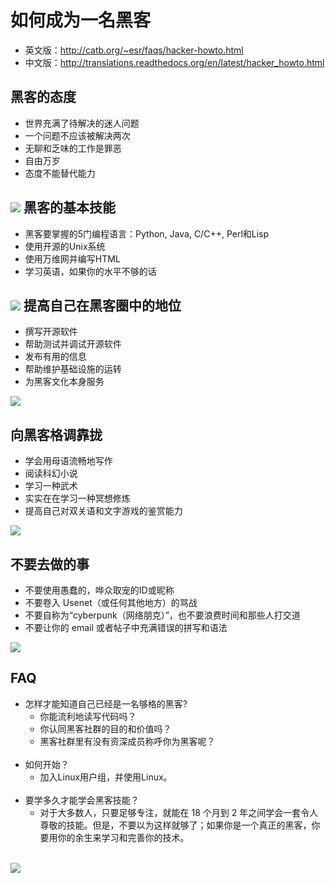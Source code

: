 如何成为一名黑客
=============
* 英文版：<http://catb.org/~esr/faqs/hacker-howto.html>
* 中文版：<http://translations.readthedocs.org/en/latest/hacker_howto.html>

黑客的态度
--------
* 世界充满了待解决的迷人问题
* 一个问题不应该被解决两次
* 无聊和乏味的工作是罪恶
* 自由万岁
* 态度不能替代能力

![](http://catb.org/~esr/faqs/glider.png)
黑客的基本技能
--------
* 黑客要掌握的5门编程语言：Python, Java, C/C++, Perl和Lisp
* 使用开源的Unix系统
* 使用万维网并编写HTML
* 学习英语，如果你的水平不够的话

![](http://catb.org/~esr/faqs/glider.png)
提高自己在黑客圈中的地位
--------
* 撰写开源软件
* 帮助测试并调试开源软件
* 发布有用的信息
* 帮助维护基础设施的运转
* 为黑客文化本身服务

![](http://catb.org/~esr/faqs/glider.png)

向黑客格调靠拢
--------
* 学会用母语流畅地写作
* 阅读科幻小说
* 学习一种武术
* 实实在在学习一种冥想修炼
* 提高自己对双关语和文字游戏的鉴赏能力

![](http://catb.org/~esr/faqs/glider.png)

不要去做的事
----------
* 不要使用愚蠢的，哗众取宠的ID或昵称
* 不要卷入 Usenet（或任何其他地方）的骂战
* 不要自称为“cyberpunk（网络朋克）”，也不要浪费时间和那些人打交道
* 不要让你的 email 或者帖子中充满错误的拼写和语法

![](http://catb.org/~esr/faqs/glider.png)

FAQ
---------
* 怎样才能知道自己已经是一名够格的黑客?
  * 你能流利地读写代码吗？
  * 你认同黑客社群的目的和价值吗？
  * 黑客社群里有没有资深成员称呼你为黑客呢？
<br><br/>
* 如何开始？
  * 加入Linux用户组，并使用Linux。
<br><br/>
* 要学多久才能学会黑客技能？
  * 对于大多数人，只要足够专注，就能在 18 个月到 2 年之间学会一套令人尊敬的技能。但是，不要以为这样就够了；如果你是一个真正的黑客，你要用你的余生来学习和完善你的技术。
<br><br/>

![](http://catb.org/~esr/faqs/glider.png)
